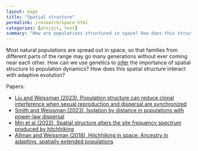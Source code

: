 ```yaml
---
layout: page
title: "Spatial structure"
permalink: /research/space.html
categories: [project, test]
summary: "How are populations structured in space? How does this structure affect adaptation?"
---
```


Most natural populations are spread out in space, so that families from different parts of the range
may go many generations without ever coming near each other. 
How can we use genetics to [infer](/research/inference.html) the importance of spatial structure to population dynamics? 
How does this spatial structure interact with adaptive evolution?

Papers:

- [Liu and Weissman (2023), Population structure can reduce clonal interference when sexual reproduction and dispersal are synchronized](https://doi.org/10.1101/2023.07.10.548343)
- [Smith and Weissman (2023), Isolation by distance in populations with power-law dispersal](http://dx.doi.org/10.1093/g3journal/jkad023)
- [Min et al (2022), Spatial structure alters the site frequency spectrum produced by hitchhiking](http://dx.doi.org/10.1093/genetics/iyac139)
- [Allman and Weissman (2018), Hitchhiking in space: Ancestry in adapting, spatially extended populations](http://dx.doi.org/10.1111/evo.13431)

